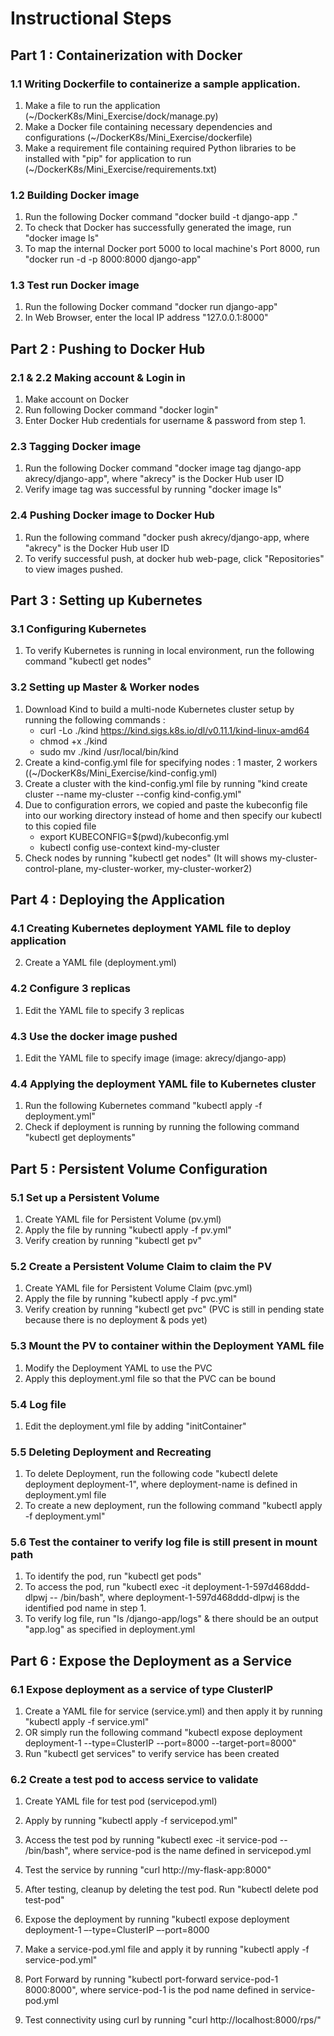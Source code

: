 # Instructional Steps
## Part 1 : Containerization with Docker

### 1.1 Writing Dockerfile to containerize a sample application.
1. Make a file to run the application (~/DockerK8s/Mini_Exercise/dock/manage.py)
2. Make a Docker file containing necessary dependencies and configurations (~/DockerK8s/Mini_Exercise/dockerfile)
3. Make a requirement file containing required Python libraries to be installed with "pip" for application to run (~/DockerK8s/Mini_Exercise/requirements.txt)

### 1.2 Building Docker image
1. Run the following Docker command "docker build -t django-app ."
2. To check that Docker has successfully generated the image, run "docker image ls"
3. To map the internal Docker port 5000 to local machine's Port 8000, run "docker run -d -p 8000:8000 django-app"

### 1.3 Test run Docker image
1. Run the following Docker command "docker run django-app"
2. In Web Browser, enter the local IP address "127.0.0.1:8000"


## Part 2 : Pushing to Docker Hub

### 2.1 & 2.2 Making account & Login in
1. Make account on Docker
2. Run following Docker command "docker login"
3. Enter Docker Hub credentials for username & password from step 1.

### 2.3 Tagging Docker image
1. Run the following Docker command "docker image tag django-app akrecy/django-app", where "akrecy" is the Docker Hub user ID
2. Verify image tag was successful by running "docker image ls"

### 2.4 Pushing Docker image to Docker Hub
1. Run the following command "docker push akrecy/django-app, where "akrecy" is the Docker Hub user ID
2. To verify successful push, at docker hub web-page, click "Repositories" to view images pushed.


## Part 3 : Setting up Kubernetes

### 3.1 Configuring Kubernetes
1. To verify Kubernetes is running in local environment, run the following command "kubectl get nodes"

### 3.2 Setting up Master & Worker nodes
1. Download Kind to build a multi-node Kubernetes cluster setup by running the following commands : 
	- curl -Lo ./kind https://kind.sigs.k8s.io/dl/v0.11.1/kind-linux-amd64
	- chmod +x ./kind
	- sudo mv ./kind /usr/local/bin/kind
2. Create a kind-config.yml file for specifying nodes : 1 master, 2 workers ((~/DockerK8s/Mini_Exercise/kind-config.yml)
3. Create a cluster with the kind-config.yml file by running "kind create cluster --name my-cluster --config kind-config.yml"
4. Due to configuration errors, we copied and paste the kubeconfig file into our working directory instead of home and then specify our kubectl to this copied file
	- export KUBECONFIG=$(pwd)/kubeconfig.yml
	- kubectl config use-context kind-my-cluster
5. Check nodes by running "kubectl get nodes" (It will shows my-cluster-control-plane, my-cluster-worker, my-cluster-worker2)


## Part 4 : Deploying the Application

### 4.1 Creating Kubernetes deployment YAML file to deploy application
2. Create a YAML file (deployment.yml)

### 4.2 Configure 3 replicas
1. Edit the YAML file to specify 3 replicas

### 4.3 Use the docker image pushed
1. Edit the YAML file to specify image (image: akrecy/django-app)

### 4.4 Applying the deployment YAML file to Kubernetes cluster
1. Run the following Kubernetes command "kubectl apply -f deployment.yml"
2. Check if deployment is running by running the following command "kubectl get deployments"


## Part 5 : Persistent Volume Configuration

### 5.1 Set up a Persistent Volume
1. Create YAML file for Persistent Volume (pv.yml)
2. Apply the file by running "kubectl apply -f pv.yml"
3. Verify creation by running "kubectl get pv"

### 5.2 Create a Persistent Volume Claim to claim the PV
1. Create YAML file for Persistent Volume Claim (pvc.yml)
2. Apply the file by running "kubectl apply -f pvc.yml"
3. Verify creation by running "kubectl get pvc" (PVC is still in pending state because there is no deployment & pods yet)

### 5.3 Mount the PV to container within the Deployment YAML file
1. Modify the Deployment YAML to use the PVC
2. Apply this deployment.yml file so that the PVC can be bound

### 5.4 Log file 
1. Edit the deployment.yml file by adding "initContainer" 

### 5.5 Deleting Deployment and Recreating
1. To delete Deployment, run the following code "kubectl delete deployment deployment-1", where deployment-name is defined in deployment.yml file
2. To create a new deployment, run the following command "kubectl apply -f deployment.yml"

### 5.6 Test the container to verify log file is still present in mount path
1. To identify the pod, run "kubectl get pods"
2. To access the pod, run "kubectl exec -it deployment-1-597d468ddd-dlpwj -- /bin/bash", where deployment-1-597d468ddd-dlpwj is the identified pod name in step 1.
3. To verify log file, run "ls /django-app/logs" & there should be an output "app.log" as specified in deployment.yml


## Part 6 : Expose the Deployment as a Service

### 6.1 Expose deployment as a service of type ClusterIP
1. Create a YAML file for service (service.yml) and then apply it by running "kubectl apply -f service.yml"
2. OR simply run the following command "kubectl expose deployment deployment-1 --type=ClusterIP --port=8000 --target-port=8000" 
3. Run "kubectl get services" to verify service has been created


### 6.2 Create a test pod to access service to validate
1. Create YAML file for test pod (servicepod.yml)
2. Apply by running "kubectl apply -f servicepod.yml"
3. Access the test pod by running "kubectl exec -it service-pod -- /bin/bash", where service-pod is the name defined in servicepod.yml
4. Test the service by running "curl http://my-flask-app:8000"
5. After testing, cleanup by deleting the test pod. Run "kubectl delete pod test-pod"

1. Expose the deployment by running "kubectl expose deployment deployment-1 –-type=ClusterIP –-port=8000
2. Make a service-pod.yml file and apply it by running "kubectl apply -f service-pod.yml"
3. Port Forward by running "kubectl port-forward service-pod-1 8000:8000", where service-pod-1 is the pod name defined in service-pod.yml
4. Test connectivity using curl by running "curl http://localhost:8000/rps/"
